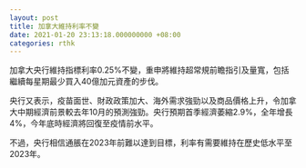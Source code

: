 ```yaml
---
layout: post
title: 加拿大維持利率不變
date: 2021-01-20 23:13:18.000000000 +08:00
categories: rthk
---
```


加拿大央行維持指標利率0.25%不變，重申將維持超常規前瞻指引及量寬，包括繼續每星期最少買入40億加元資產的步伐。

央行又表示，疫苗面世、財政政策加大、海外需求強勁以及商品價格上升，令加拿大中期經濟前景較去年10月的預測強勁。央行預期首季經濟萎縮2.9%，全年增長4%，今年底時經濟將回復至疫情前水平。

不過，央行相信通脹在2023年前難以達到目標，利率有需要維持在歷史低水平至2023年。
